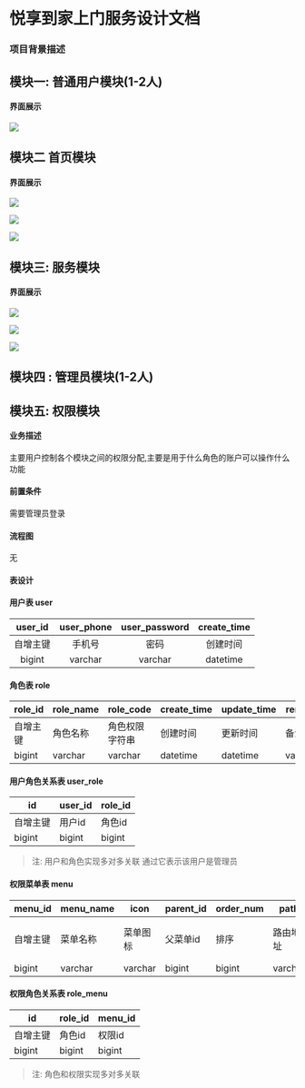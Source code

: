 # 悦享到家上门服务设计文档

### 项目背景描述

> 

## 模块一:  普通用户模块(1-2人)

#### 界面展示

![](img/52.png) 

## 模块二 首页模块

#### 界面展示

![](img/54.png) 

![](img/55.png) 

![](img/53.png) 

## 模块三: 服务模块

#### 界面展示

![](img/56.png) 

![](img/57.png) 

![](img/53.png) 

## 模块四 : 管理员模块(1-2人)

#### 

## 模块五: 权限模块

#### 业务描述

 主要用户控制各个模块之间的权限分配,主要是用于什么角色的账户可以操作什么功能

#### 前置条件

需要管理员登录

#### 流程图

无

#### 表设计

#### 用户表 user

| user_id  | user_phone | user_password | create_time |
| :------: | :--------: | :-----------: | :---------: |
| 自增主键 |   手机号   |     密码      |  创建时间   |
|  bigint  |  varchar   |    varchar    |  datetime   |

#### 角色表 role

| role_id  | role_name | role_code      | create_time | update_time | remark  |
| -------- | --------- | -------------- | ----------- | ----------- | ------- |
| 自增主键 | 角色名称  | 角色权限字符串 | 创建时间    | 更新时间    | 备注    |
| bigint   | varchar   | varchar        | datetime    | datetime    | varchar |

#### 用户角色关系表  user_role

| id       | user_id | role_id |
| -------- | ------- | ------- |
| 自增主键 | 用户id  | 角色id  |
| bigint   | bigint  | bigint  |

>注: 用户和角色实现多对多关联 通过它表示该用户是管理员

####  权限菜单表 menu

| menu_id  | menu_name | icon     | parent_id | order_num | path     | component | menu_type                     | create_time | update_time | remark  |
| -------- | --------- | -------- | --------- | --------- | -------- | --------- | ----------------------------- | ----------- | ----------- | ------- |
| 自增主键 | 菜单名称  | 菜单图标 | 父菜单id  | 排序      | 路由地址 | 组件路径  | 菜单类型（m目录 c菜单 f按钮） | 创建时间    | 更新时间    | 备注    |
| bigint   | varchar   | varchar  | bigint    | bigint    | varchar  | varchar   | char                          | datetime    | datetime    | varchar |

#### 权限角色关系表  role_menu

| id       | role_id | menu_id |
| -------- | ------- | ------- |
| 自增主键 | 角色id  | 权限id  |
| bigint   | bigint  | bigint  |

>注: 角色和权限实现多对多关联